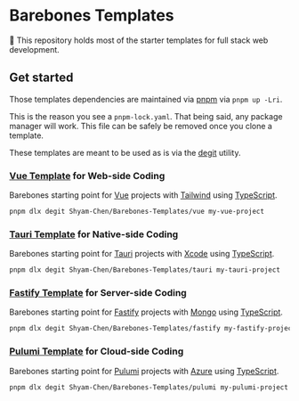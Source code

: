 # Barebones Templates

🍖 This repository holds most of the starter templates for full stack web development.

## Get started

Those templates dependencies are maintained via [pnpm](https://pnpm.io/) via `pnpm up -Lri`.

This is the reason you see a `pnpm-lock.yaml`. That being said, any package manager will work. This file can be safely be removed once you clone a template.

These templates are meant to be used as is via the [degit](https://github.com/Rich-Harris/degit) utility.

### [Vue Template](./vue) for Web-side Coding

Barebones starting point for [Vue](https://vuejs.org/) projects with [Tailwind](https://tailwindcss.com/) using [TypeScript](https://www.typescriptlang.org/).

```sh
pnpm dlx degit Shyam-Chen/Barebones-Templates/vue my-vue-project
```

### [Tauri Template](./tauri) for Native-side Coding

Barebones starting point for [Tauri](https://tauri.app/) projects with [Xcode](https://developer.apple.com/xcode/) using [TypeScript](https://www.typescriptlang.org/).

```sh
pnpm dlx degit Shyam-Chen/Barebones-Templates/tauri my-tauri-project
```

### [Fastify Template](./fastify) for Server-side Coding

Barebones starting point for [Fastify](https://fastify.dev/) projects with [Mongo](https://www.mongodb.com/) using [TypeScript](https://www.typescriptlang.org/).

```sh
pnpm dlx degit Shyam-Chen/Barebones-Templates/fastify my-fastify-project
```

### [Pulumi Template](./pulumi) for Cloud-side Coding

Barebones starting point for [Pulumi](https://www.pulumi.com/) projects with [Azure](https://azure.microsoft.com/) using [TypeScript](https://www.typescriptlang.org/).

```sh
pnpm dlx degit Shyam-Chen/Barebones-Templates/pulumi my-pulumi-project
```
